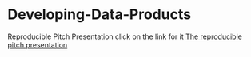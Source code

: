 # Developing-Data-Products
Reproducible Pitch Presentation click on the link for it
[The reproducible pitch presentation](http://rpubs.com/sohamsdays/reproduciblepitch)
